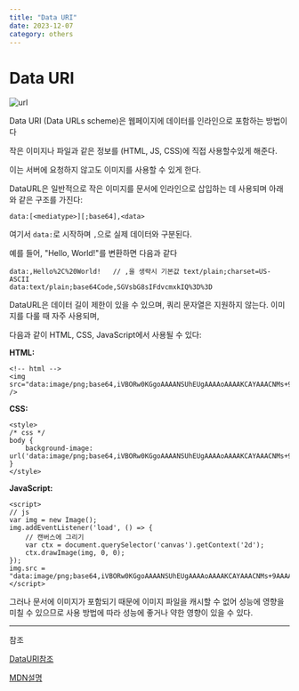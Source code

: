 ```yaml
---
title: "Data URI"
date: 2023-12-07
category: others
---
```


# Data URI

![url](/storage/1701957902.jpg)

Data URI (Data URLs scheme)은 웹페이지에 데이터를 인라인으로 포함하는 방법이다

작은 이미지나 파일과 같은 정보를 (HTML, JS, CSS)에 직접 사용할수있게 해준다.

이는 서버에 요청하지 않고도 이미지를 사용할 수 있게 한다.

DataURL은 일반적으로 작은 이미지를 문서에 인라인으로 삽입하는 데 사용되며 아래와 같은 구조를 가진다:

`data:[<mediatype>][;base64],<data>`

여기서 `data:`로 시작하며 `,`으로 실제 데이터와 구분된다.

예를 들어, "Hello, World!"를 변환하면 다음과 같다

```
data:,Hello%2C%20World!   // ,을 생략시 기본값 text/plain;charset=US-ASCII
data:text/plain;base64Code,SGVsbG8sIFdvcmxkIQ%3D%3D
```

DataURL은 데이터 길이 제한이 있을 수 있으며, 쿼리 문자열은 지원하지 않는다. 이미지를 다룰 때 자주 사용되며,

다음과 같이 HTML, CSS, JavaScript에서 사용될 수 있다:

**HTML:**

```
<!-- html -->
<img src="data:image/png;base64,iVBORw0KGgoAAAANSUhEUgAAAAoAAAAKCAYAAACNMs+9AAAAGElEQVQoU2NkYGD4z0AEYBxViC+UqB88AKk6CgERnGWPAAAAAElFTkSuQmCC" />
```

**CSS:**

```
<style>
/* css */
body {
    background-image: url('data:image/png;base64,iVBORw0KGgoAAAANSUhEUgAAAAoAAAAKCAYAAACNMs+9AAAAGElEQVQoU2NkYGD4z0AEYBxViC+UqB88AKk6CgERnGWPAAAAAElFTkSuQmCC')
}
</style>
```

**JavaScript:**

```
<script>
// js
var img = new Image();
img.addEventListener('load', () => {
    // 캔버스에 그리기
    var ctx = document.querySelector('canvas').getContext('2d');
    ctx.drawImage(img, 0, 0);
});
img.src = "data:image/png;base64,iVBORw0KGgoAAAANSUhEUgAAAAoAAAAKCAYAAACNMs+9AAAAGElEQVQoU2NkYGD4z0AEYBxViC+UqB88AKk6CgERnGWPAAAAAElFTkSuQmCC"
</script>
```

그러나 문서에 이미지가 포함되기 때문에 이미지 파일을 캐시할 수 없어 성능에 영향을 미칠 수 있으므로 사용 방법에 따라 성능에 좋거나 약한 영향이 있을 수 있다.

---

참조

[DataURI참조](https://pks2974.medium.com/base-64-%EA%B0%84%EB%8B%A8-%EC%A0%95%EB%A6%AC%ED%95%98%EA%B8%B0-da50fdfc49d2)

[MDN설명](https://developer.mozilla.org/ko/docs/Web/HTTP/Basics_of_HTTP/Data_URLs)
